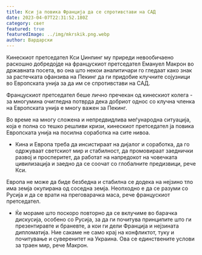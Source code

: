 ```yaml
---
title: Кси ја повика Франција да се спротивстави на САД
date: 2023-04-07T22:31:52.180Z
category: свет
featured: true
featuredImage: ../img/mkrskik.png.webp
author: Вардарски
---
```


Кинескиот претседател Кси Џинпинг му приреди невообичаено раскошно добредојде на францускиот претседател Емануел Макрон во државната посета, во она што некои аналитичари го гледаат како знак за растечката офанзива на Пекинг да ги придобие клучните сојузници во Европската унија за да им се спротивстави на САД.

Францускиот претседател беше лично пречекан од кинескиот колега - за многумина очигледна потврда дека добриот однос со клучна членка на Европската унија е многу важен за Пекинг.

Во време на многу сложена и непредвидлива меѓународна ситуација, која е полна со тешко решливи кризи, кинескиот претседател ја повика Европската унија на посилна соработка на сите нивоа.

- Кина и Европа треба да инсистираат на дијалог и соработка, да го одржуваат светскиот мир и стабилност, да промовираат заеднички развој и просперитет, да работат на напредокот на човечката цивилизација и заедно да се соочат со глобалните предизвици, рече Кси.

Европа не може да биде безбедна и стабилна се додека на нејзино тло има земја окупирана од соседна земја. Неопходно е да се разуми со Русија и да се врати на преговарачка маса, рече францускиот претседател.

- Ќе мораме што поскоро повторно да се вклучиме во барачка дискусија, особено со Русија, за да ги почитува принципите што ги презентиравте и браневте, а кои ги дели Франција и нејзината дипломатија. Ние сакаме не само крај на конфликтот, туку и почитување и суверенитет на Украина. Ова се единствените услови за траен мир, рече Макрон.
